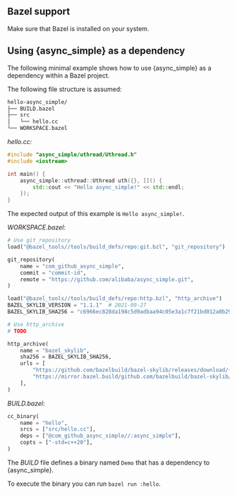 ## Bazel support
Make sure that Bazel is installed on your system.


## Using {async_simple} as a dependency
The following minimal example shows how to use {async_simple} as a dependency within a Bazel project.

The following file structure is assumed:
```bash
hello-async_simple/
├── BUILD.bazel
├── src
│   └── hello.cc
└── WORKSPACE.bazel
```

*hello.cc:*
```cpp
#include "async_simple/uthread/Uthread.h"
#include <iostream>

int main() {
    async_simple::uthread::Uthread uth({}, []() {
        std::cout << "Hello async_simple!" << std::endl;
    });
}
```
The expected output of this example is `Hello async_simple!`.

*WORKSPACE.bazel*:
```python
# Use git_repository
load("@bazel_tools//tools/build_defs/repo:git.bzl", "git_repository")

git_repository(
    name = "com_github_async_simple",
    commit = "commit-id",
    remote = "https://github.com/alibaba/async_simple.git",
)

load("@bazel_tools//tools/build_defs/repo:http.bzl", "http_archive")
BAZEL_SKYLIB_VERSION = "1.1.1"  # 2021-09-27
BAZEL_SKYLIB_SHA256 = "c6966ec828da198c5d9adbaa94c05e3a1c7f21bd012a0b29ba8ddbccb2c93b0d"

# Use http_archive
# TODO

http_archive(
    name = "bazel_skylib",
    sha256 = BAZEL_SKYLIB_SHA256,
    urls = [
        "https://github.com/bazelbuild/bazel-skylib/releases/download/{version}/bazel-skylib-{version}.tar.gz".format(version = BAZEL_SKYLIB_VERSION),
        "https://mirror.bazel.build/github.com/bazelbuild/bazel-skylib/releases/download/{version}/bazel-skylib-{version}.tar.gz".format(version = BAZEL_SKYLIB_VERSION),
    ],
)
```

*BUILD.bazel*:
```python
cc_binary(
    name = "hello",
    srcs = ["src/hello.cc"],
    deps = ["@com_github_async_simple//:async_simple"],
    copts = ["-std=c++20"],
)
```

The *BUILD* file defines a binary named `Demo` that has a dependency to {async_simple}.

To execute the binary you can run `bazel run :hello`.
